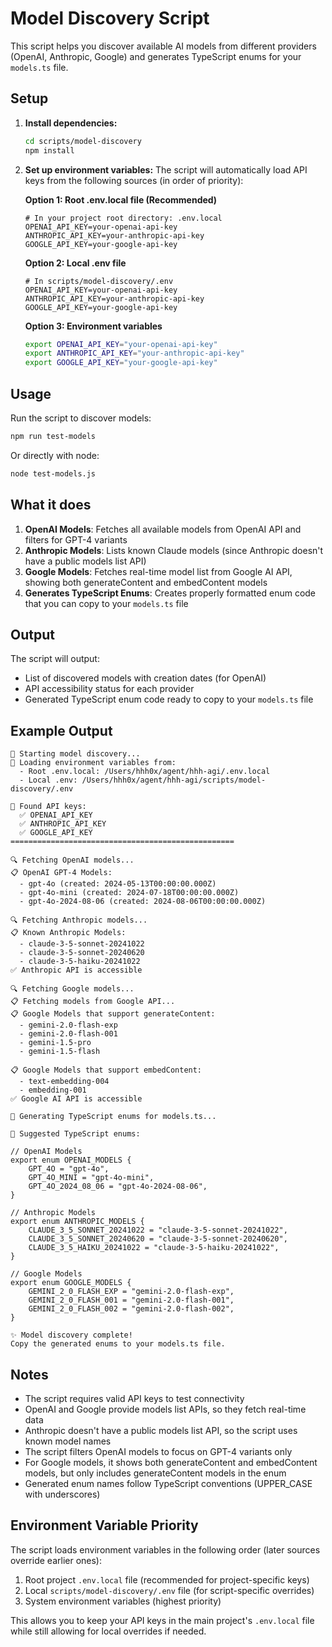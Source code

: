 # Model Discovery Script

This script helps you discover available AI models from different providers (OpenAI, Anthropic, Google) and generates TypeScript enums for your `models.ts` file.

## Setup

1. **Install dependencies:**
   ```bash
   cd scripts/model-discovery
   npm install
   ```

2. **Set up environment variables:**
   The script will automatically load API keys from the following sources (in order of priority):
   
   **Option 1: Root .env.local file (Recommended)**
   ```
   # In your project root directory: .env.local
   OPENAI_API_KEY=your-openai-api-key
   ANTHROPIC_API_KEY=your-anthropic-api-key
   GOOGLE_API_KEY=your-google-api-key
   ```

   **Option 2: Local .env file**
   ```
   # In scripts/model-discovery/.env
   OPENAI_API_KEY=your-openai-api-key
   ANTHROPIC_API_KEY=your-anthropic-api-key
   GOOGLE_API_KEY=your-google-api-key
   ```

   **Option 3: Environment variables**
   ```bash
   export OPENAI_API_KEY="your-openai-api-key"
   export ANTHROPIC_API_KEY="your-anthropic-api-key"
   export GOOGLE_API_KEY="your-google-api-key"
   ```

## Usage

Run the script to discover models:

```bash
npm run test-models
```

Or directly with node:

```bash
node test-models.js
```

## What it does

1. **OpenAI Models**: Fetches all available models from OpenAI API and filters for GPT-4 variants
2. **Anthropic Models**: Lists known Claude models (since Anthropic doesn't have a public models list API)
3. **Google Models**: Fetches real-time model list from Google AI API, showing both generateContent and embedContent models
4. **Generates TypeScript Enums**: Creates properly formatted enum code that you can copy to your `models.ts` file

## Output

The script will output:
- List of discovered models with creation dates (for OpenAI)
- API accessibility status for each provider
- Generated TypeScript enum code ready to copy to your `models.ts` file

## Example Output

```
🚀 Starting model discovery...
📁 Loading environment variables from:
  - Root .env.local: /Users/hhh0x/agent/hhh-agi/.env.local
  - Local .env: /Users/hhh0x/agent/hhh-agi/scripts/model-discovery/.env

🔑 Found API keys:
  ✅ OPENAI_API_KEY
  ✅ ANTHROPIC_API_KEY
  ✅ GOOGLE_API_KEY
==================================================

🔍 Fetching OpenAI models...
📋 OpenAI GPT-4 Models:
  - gpt-4o (created: 2024-05-13T00:00:00.000Z)
  - gpt-4o-mini (created: 2024-07-18T00:00:00.000Z)
  - gpt-4o-2024-08-06 (created: 2024-08-06T00:00:00.000Z)

🔍 Fetching Anthropic models...
📋 Known Anthropic Models:
  - claude-3-5-sonnet-20241022
  - claude-3-5-sonnet-20240620
  - claude-3-5-haiku-20241022
✅ Anthropic API is accessible

🔍 Fetching Google models...
📋 Fetching models from Google API...
📋 Google Models that support generateContent:
  - gemini-2.0-flash-exp
  - gemini-2.0-flash-001
  - gemini-1.5-pro
  - gemini-1.5-flash

📋 Google Models that support embedContent:
  - text-embedding-004
  - embedding-001
✅ Google AI API is accessible

🔧 Generating TypeScript enums for models.ts...

📝 Suggested TypeScript enums:

// OpenAI Models
export enum OPENAI_MODELS {
    GPT_4O = "gpt-4o",
    GPT_4O_MINI = "gpt-4o-mini",
    GPT_4O_2024_08_06 = "gpt-4o-2024-08-06",
}

// Anthropic Models
export enum ANTHROPIC_MODELS {
    CLAUDE_3_5_SONNET_20241022 = "claude-3-5-sonnet-20241022",
    CLAUDE_3_5_SONNET_20240620 = "claude-3-5-sonnet-20240620",
    CLAUDE_3_5_HAIKU_20241022 = "claude-3-5-haiku-20241022",
}

// Google Models
export enum GOOGLE_MODELS {
    GEMINI_2_0_FLASH_EXP = "gemini-2.0-flash-exp",
    GEMINI_2_0_FLASH_001 = "gemini-2.0-flash-001",
    GEMINI_2_0_FLASH_002 = "gemini-2.0-flash-002",
}

✨ Model discovery complete!
Copy the generated enums to your models.ts file.
```

## Notes

- The script requires valid API keys to test connectivity
- OpenAI and Google provide models list APIs, so they fetch real-time data
- Anthropic doesn't have a public models list API, so the script uses known model names
- The script filters OpenAI models to focus on GPT-4 variants only
- For Google models, it shows both generateContent and embedContent models, but only includes generateContent models in the enum
- Generated enum names follow TypeScript conventions (UPPER_CASE with underscores)

## Environment Variable Priority

The script loads environment variables in the following order (later sources override earlier ones):
1. Root project `.env.local` file (recommended for project-specific keys)
2. Local `scripts/model-discovery/.env` file (for script-specific overrides)
3. System environment variables (highest priority)

This allows you to keep your API keys in the main project's `.env.local` file while still allowing for local overrides if needed. 